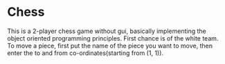 # Chess
This is a 2-player chess game without gui, basically implementing the object oriented programming principles.
First chance is of the white team. To move a piece, first put the name of the piece you want to move, then enter the to and from co-ordinates(starting from (1, 1)).
